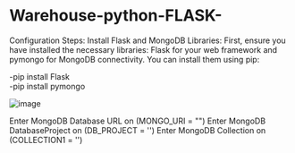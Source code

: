 # Warehouse-python-FLASK-

Configuration Steps:
Install Flask and MongoDB Libraries:
First, ensure you have installed the necessary libraries: Flask for your web framework and pymongo for MongoDB connectivity. You can install them using pip:

-pip install Flask  
-pip install pymongo      


![image](https://github.com/Luxzzifer/Warehouse-python-FLASK-/assets/135999889/e7fc2e6a-0c6c-4ab4-b1f0-c38cd9e3b1ae)



Enter MongoDB Database URL on (MONGO_URI = "")
Enter MongoDB DatabaseProject on (DB_PROJECT = '') 
Enter MongoDB Collection on (COLLECTION1 = '')




